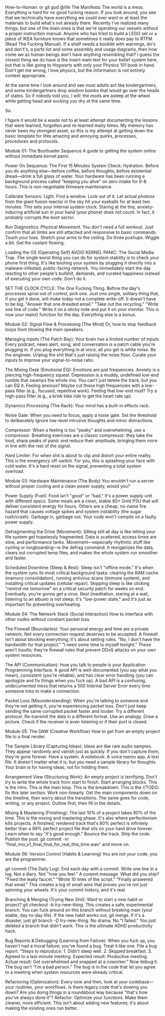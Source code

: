 How-to-Human:
or
git gud @life
The Manifesto
The world is a mess.
Everything is hard for no good fucking reason.
If you look around, you see that we technically have everything we could ever want or at least the materials to build what's not already there.
Recently I've realized many things, but one of the main ones is that we're operating our vessels without a proper instruction manual. Anyone who has tried to build a LEGO set or a piece of IKEA furniture knows that sometimes it really does pay to RTFM (Read The Fucking Manual). If a shelf needs a booklet with warnings, do's and don't's, a parts list and some assembly and usage diagrams, then how come we as human beings don't have anything resembling that? I guess the closest thing we do have is the insert main text for your belief system here, but that is like going to Hogwarts with only your Physics 101 book in hand. Don't get me wrong, I love physics, but the information is not entirely context appropriate.

At the same time I look around and see most adults act like kindergartners, and some kindergartners drop wisdom bombs that would go over the heads of states. So if nobody told you, I will: the mods are asleep at the wheel while getting head and sucking you dry at the same time.

So.

I figure it would be a waste not to at least attempt documenting the lessons that were learned, forgotten and re-learned many times. My memory has never been my strongest asset, so this is my attempt at getting down the basic template for lifes amazing and annoying quirks, processes, procedures and protocols.

Module 01: The Bootloader Sequence
A guide to getting the system online without immediate kernel panic.

Power On Sequence: The First 15 Minutes
System Check: Hydration. Before you do anything else—before coffee, before thoughts, before existential dread—drink a full glass of water. Your hardware has been running a background process called "keeping you alive" on zero intake for 6-8 hours. This is non-negotiable firmware maintenance.

Calibrate Sensors: Light. Find a window. Look out of it. Let actual photons from the giant fusion reactor in the sky hit your eyeballs for at least two minutes. This sets your internal system clock. Staring at the tiny, anxiety-inducing artificial sun in your hand (your phone) does not count. In fact, it probably corrupts the boot sector.

Run Diagnostics: Physical Movement. You don't need a full workout. Just confirm that all limbs are still attached and responsive to basic commands. Touch your toes. Stretch your arms to the ceiling. Do three pushups. Wiggle a bit. Get the coolant flowing.

Loading the OS (Operating Self)
AVOID KERNEL PANIC: The Social Media Trap. The single worst thing you can do for system stability is to check your phone first thing. It's like booting your system by plugging it directly into a malware-infested, public-facing network. You immediately start the day reacting to other people's bullshit, demands, and curated happiness instead of executing your own code. Don't do it.

SET THE CLOCK CYCLE: The One Fucking Thing. Before the day's processes spiral out of control, pick one. Just one single, solitary thing that, if you get it done, will make today not a complete write-off. It doesn't have to be big. "Answer that one dreaded email." "Take out the recycling." "Write one line of code." Write it on a sticky note and put it on your monitor. This is now your main() function for the day. Everything else is a bonus.

Module 02: Signal Flow & Processing (The Mind)
Or, how to stop feedback loops from blowing the main speakers.

Managing Inputs (The Patch Bay): Your brain has a limited number of inputs. Every podcast, news alert, song, and conversation is a patch cable you're plugging in. If you plug everything in at once, all you get is white noise. Be the engineer. Unplug the shit that's just raising the noise floor. Curate your inputs to improve your signal-to-noise ratio.

The Mixing Desk (Emotional EQ): Emotions are just frequencies. Anxiety is a piercing high-frequency squeal. Depression is a muddy, undefined low-end rumble that swamps the whole mix. You can't just delete the track, but you can EQ it. Feeling anxious? Maybe cut those high frequencies with a low-pass filter (e.g., focused, repetitive work). Feeling that low-end mud? Try a high-pass filter (e.g., a brisk bike ride to get the heart rate up).

Dynamics Processing (The Rack): Your mind has a built-in effects rack.

Noise Gate: When you need to focus, apply a noise gate. Set the threshold to deliberately ignore low-level intrusive thoughts and minor distractions.

Compressor: When a feeling is too "peaky" and overwhelming, use a compressor. Breathing exercises are a classic compressor: they take the loud, sharp peaks of panic and reduce their amplitude, bringing them more in line with the rest of the signal.

Hard Limiter: For when shit is about to clip and distort your entire reality. This is the emergency off-switch. For you, this is splashing your face with cold water. It's a hard reset on the signal, preventing a total system overload.

Module 03: Hardware Maintenance (The Body)
You wouldn't run a server without proper cooling and a clean power supply, would you?

Power Supply (Fuel): Food isn't "good" or "bad." It's a power supply unit with different specs. Some meals are a clean, stable 80+ Gold PSU that will deliver consistent energy for hours. Others are a cheap, no-name fire hazard that causes voltage spikes and system instability (the sugar rush/crash). Garbage in, garbage out. Your code won't compile on a faulty power supply.

Defragmenting the Drive (Movement): Sitting still all day is like letting your file system get hopelessly fragmented. Data is scattered, access times are slow, and performance tanks. Movement—especially rhythmic stuff like cycling or longboarding—is the defrag command. It reorganizes the data, clears out corrupted temp files, and makes the whole system run smoother and faster.

Scheduled Downtime (Sleep & Rest): Sleep isn't "offline mode." It's when the system runs its most critical background tasks: clearing the RAM cache (memory consolidation), running antivirus scans (immune system), and installing critical updates (cellular repair). Skipping sleep is like clicking "remind me tomorrow" on a critical security patch for weeks on end. Eventually, you're gonna get a virus. Rest (meditation, staring at a wall, listening to an album) is not sleep; it's "low-power state," and it's just as important for preventing overheating.

Module 04: The Network Stack (Social Interaction)
How to interface with other nodes without constant packet loss.

The Firewall (Boundaries): Your personal energy and time are a private network. Not every connection request deserves to be accepted. A firewall isn't about blocking everything; it's about setting rules. "No, I don't have the bandwidth for that project." "I need some time to myself tonight." These aren't insults; they're firewall rules that prevent DDoS attacks on your own system resources.

The API (Communication): How you talk to people is your Application Programming Interface. A good API is well-documented (you say what you mean), consistent (you're reliable), and has clear error handling (you can apologize and fix things when you fuck up). A bad API is a confusing, undocumented mess that returns a 500 Internal Server Error every time someone tries to make a connection.

Packet Loss (Misunderstanding): When you're talking to someone and they're not getting it, you're experiencing packet loss. Don't just keep sending the same corrupted packet faster and louder. Try a different protocol. Re-transmit the data in a different format. Use an analogy. Draw a picture. Check if the receiver is even listening or if their port is closed.

Module 05: The DAW (Creative Workflow)
How to get from an empty project file to a final render.

The Sample Library (Capturing Ideas): Ideas are like rare audio samples. They appear randomly and vanish just as quickly. If you don't capture them, they're gone forever. Have a system. A notebook. A voice memo app. A text file. It doesn't matter what it is, but you need a sample library for thoughts. Your brain is for having ideas, not for holding them.

Arrangement View (Structuring Work): An empty project is terrifying. Don't try to write the whole track from start to finish. Start arranging blocks. This is the intro. This is the main loop. This is the breakdown. This is the //TODO: fix this later section. Work non-linearly. Get the main components down on the timeline, then worry about the transitions. The same goes for code, writing, or any project. Outline first, then fill in the details.

Mixing & Mastering (Finishing): The last 10% of a project takes 90% of the time. This is the mixing and mastering phase. It's also where perfectionism kills projects. A finished, rendered track that's 80% perfect is infinitely better than a 99% perfect project file that sits on your hard drive forever. Learn when to say "it's good enough." Bounce the track. Ship the code. Publish the post. git commit -m "final_mix_v1_final_final_for_real_this_time.wav" and move on.

Module 06: Version Control (Habits & Learning)
You are not your code, you are the programmer.

git commit (The Daily Log): End each day with a commit. Write one line in a log. Not a diary. Not "how you feel." A commit message. What did you ship? "Fixed the leaky faucet." "Wrote 10 lines of the script." "Finally answered that email." This creates a log of small wins that proves you're not just spinning your wheels. It's your commit history, and it's real.

Branching & Merging (Trying New Shit): Want to start a new habit or project? git checkout -b try-new-thing. This creates a safe, experimental branch. You can fuck around on this branch without breaking main (your stable, day-to-day life). If the new habit works out, git merge. If it's a disaster, just git branch -D try-new-thing. No drama. No "I failed." You just deleted a branch that didn't work. This is the ultimate ADHD productivity hack.

Bug Reports & Debugging (Learning from Failure): When you fuck up, you haven't had a moral failure; you've found a bug. Treat it like one. File a bug report. "Steps to reproduce: 1. Didn't sleep well. 2. Skipped breakfast. 3. Agreed to a last-minute meeting. Expected result: Productive meeting. Actual result: Got overwhelmed and snapped at a coworker." Now debug it. The bug isn't "I'm a bad person." The bug is in the code that let you agree to a meeting when system resources were already critical.

Refactoring (Optimization): Every now and then, look at your codebase—your routines, your workflows. Is there legacy code that's slowing you down? Are you doing things in a roundabout way because "that's how you've always done it"? Refactor. Optimize your functions. Make them cleaner, more efficient. This isn't about adding new features; it's about making the existing ones run better.

